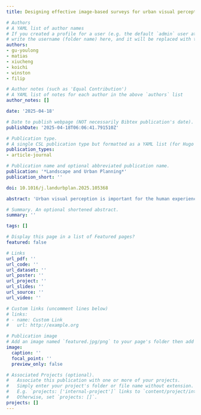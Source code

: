 ```yaml
---
title: Designing effective image-based surveys for urban visual perception

# Authors
# A YAML list of author names
# If you created a profile for a user (e.g. the default `admin` user at `content/authors/admin/`), 
# write the username (folder name) here, and it will be replaced with their full name and linked to their profile.
authors:
- gu-youlong
- matias
- xiucheng
- koichi
- winston
- filip

# Author notes (such as 'Equal Contribution')
# A YAML list of notes for each author in the above `authors` list
author_notes: []

date: '2025-04-18'

# Date to publish webpage (NOT necessarily Bibtex publication's date).
publishDate: '2025-04-18T06:06:41.791510Z'

# Publication type.
# A single CSL publication type but formatted as a YAML list (for Hugo requirements).
publication_types:
- article-journal

# Publication name and optional abbreviated publication name.
publication: '*Landscape and Urban Planning*'
publication_short: ''

doi: 10.1016/j.landurbplan.2025.105368

abstract: 'Urban visual perception is important for the human experience in cities, shaped by intertwined characteristics of urban landscapes. By quantifying and explaining these perceptual experiences, researchers can gain insights into human preferences and support decision-making in planning and design. However, past studies have shown inconsistencies in survey design and ambiguities in reporting, leading to concerns about the reliability and reproducibility of results. This study proposes the first comprehensive framework to guide image-based survey design for capturing perceptions of outdoor urban environments across different scenarios, addressing the lack of methodological standardization in current research. We reviewed existing surveys to identify key parameters, conducted comprehensive between-subject and within-subject surveys, and performed statistical analyses to determine best practices for survey design across different contexts. Aiming to set a potential community standard, our study doubles as a blueprint for a reporting protocol for survey designs. Based on the results, we recommend: (1) meeting a minimum of 12 and 22 ratings per image for Likert Scale and Pairwise Comparison studies to reach survey reliability, respectively, and reporting these alongside other survey design parameters to enhance transparency and reproducibility; and (2) when resource allows larger experiments, adopt a ranking method such as Pairwise Comparison to achieve firmer rating results; and (3) using perspective (non-panoramic) images more frequently, as they exhibit comparable overall scores to panoramic images (R mostly >0.7), while being more widely available via crowdsourced sources, supporting their use in large-scale visual perception research.'

# Summary. An optional shortened abstract.
summary: ''

tags: []

# Display this page in a list of Featured pages?
featured: false

# Links
url_pdf: ''
url_code: ''
url_dataset: ''
url_poster: ''
url_project: ''
url_slides: ''
url_source: ''
url_video: ''

# Custom links (uncomment lines below)
# links:
# - name: Custom Link
#   url: http://example.org

# Publication image
# Add an image named `featured.jpg/png` to your page's folder then add a caption below.
image:
  caption: ''
  focal_point: ''
  preview_only: false

# Associated Projects (optional).
#   Associate this publication with one or more of your projects.
#   Simply enter your project's folder or file name without extension.
#   E.g. `projects: ['internal-project']` links to `content/project/internal-project/index.md`.
#   Otherwise, set `projects: []`.
projects: []
---
```


